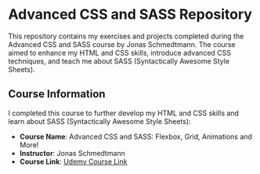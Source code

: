 # Advanced CSS and SASS Repository

This repository contains my exercises and projects completed during the Advanced CSS and SASS course by Jonas Schmedtmann. The course aimed to enhance my HTML and CSS skills, introduce advanced CSS techniques, and teach me about SASS (Syntactically Awesome Style Sheets).

## Course Information

I completed this course to further develop my HTML and CSS skills and learn about SASS (Syntactically Awesome Style Sheets):

- **Course Name**: Advanced CSS and SASS: Flexbox, Grid, Animations and More!
- **Instructor**: Jonas Schmedtmann
- **Course Link**: [Udemy Course Link](https://www.udemy.com/course/advanced-css-and-sass/)
